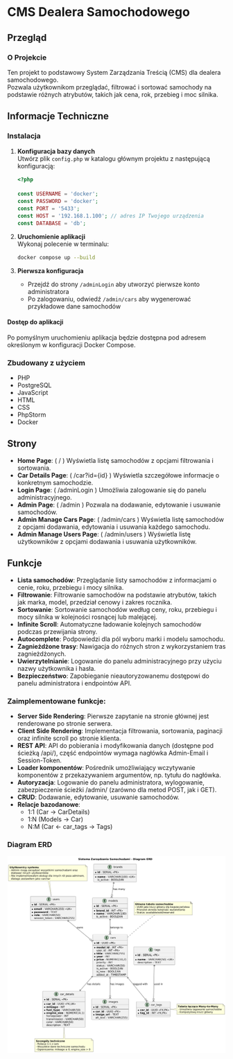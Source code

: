 # CMS Dealera Samochodowego

## Przegląd

### O Projekcie
Ten projekt to podstawowy System Zarządzania Treścią (CMS) dla dealera samochodowego.  
Pozwala użytkownikom przeglądać, filtrować i sortować samochody na podstawie różnych atrybutów, takich jak cena, rok, przebieg i moc silnika.

## Informacje Techniczne

### Instalacja

1. **Konfiguracja bazy danych**  
   Utwórz plik `config.php` w katalogu głównym projektu z następującą konfiguracją:
   ```php
   <?php
   
   const USERNAME = 'docker';
   const PASSWORD = 'docker';
   const PORT = '5433';
   const HOST = '192.168.1.100'; // adres IP Twojego urządzenia
   const DATABASE = 'db';
   ```

2. **Uruchomienie aplikacji**  
   Wykonaj polecenie w terminalu:
   ```bash
   docker compose up --build
   ```

3. **Pierwsza konfiguracja**
   - Przejdź do strony `/adminLogin` aby utworzyć pierwsze konto administratora
   - Po zalogowaniu, odwiedź `/admin/cars` aby wygenerować przykładowe dane samochodów

#### Dostęp do aplikacji
Po pomyślnym uruchomieniu aplikacja będzie dostępna pod adresem określonym w konfiguracji Docker Compose.
### Zbudowany z użyciem
- PHP
- PostgreSQL
- JavaScript
- HTML
- CSS
- PhpStorm
- Docker

## Strony

- **Home Page**: ( / ) Wyświetla listę samochodów z opcjami filtrowania i sortowania.
- **Car Details Page**: ( /car?id={id} ) Wyświetla szczegółowe informacje o konkretnym samochodzie.
- **Login Page**: ( /adminLogin ) Umożliwia zalogowanie się do panelu administracyjnego.
- **Admin Page**: ( /admin ) Pozwala na dodawanie, edytowanie i usuwanie samochodów.
- **Admin Manage Cars Page**: ( /admin/cars ) Wyświetla listę samochodów z opcjami dodawania, edytowania i usuwania każdego samochodu.
- **Admin Manage Users Page**: ( /admin/users ) Wyświetla listę użytkowników z opcjami dodawania i usuwania użytkowników.

## Funkcje

- **Lista samochodów**: Przeglądanie listy samochodów z informacjami o cenie, roku, przebiegu i mocy silnika.
- **Filtrowanie**: Filtrowanie samochodów na podstawie atrybutów, takich jak marka, model, przedział cenowy i zakres rocznika.
- **Sortowanie**: Sortowanie samochodów według ceny, roku, przebiegu i mocy silnika w kolejności rosnącej lub malejącej.
- **Infinite Scroll**: Automatyczne ładowanie kolejnych samochodów podczas przewijania strony.
- **Autocomplete**: Podpowiedzi dla pól wyboru marki i modelu samochodu.
- **Zagnieżdżone trasy**: Nawigacja do różnych stron z wykorzystaniem tras zagnieżdżonych.
- **Uwierzytelnianie**: Logowanie do panelu administracyjnego przy użyciu nazwy użytkownika i hasła.
- **Bezpieczeństwo**: Zapobieganie nieautoryzowanemu dostępowi do panelu administratora i endpointów API.

### Zaimplementowane funkcje:
- **Server Side Rendering**: Pierwsze zapytanie na stronie głównej jest renderowane po stronie serwera.
- **Client Side Rendering**: Implementacja filtrowania, sortowania, paginacji oraz infinite scroll po stronie klienta.
- **REST API**: API do pobierania i modyfikowania danych (dostępne pod ścieżką /api/), część endpointów wymaga nagłówka Admin-Email i Session-Token.
- **Loader komponentów**: Pośrednik umożliwiający wczytywanie komponentów z przekazywaniem argumentów, np. tytułu do nagłówka.  
- **Autoryzacja**: Logowanie do panelu administratora, wylogowanie, zabezpieczenie ścieżki /admin/ (zarówno dla metod POST, jak i GET).
- **CRUD**: Dodawanie, edytowanie, usuwanie samochodów.
- **Relacje bazodanowe**:
    - 1:1 (Car -> CarDetails)
    - 1:N (Models -> Car)
    - N:M (Car <- car_tags -> Tags)

### Diagram ERD
![Diagram ERD](model_ERD.png)